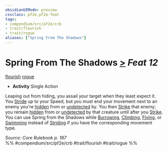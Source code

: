 ```yaml
---
obsidianUIMode: preview
cssclass: pf2e,pf2e-feat
tags:
- compendium/src/pf2e/crb
- trait/flourish
- trait/rogue
aliases: ["Spring From The Shadows"]
---
```

# Spring From The Shadows  [>](../../rules/core-rulebook/chapter-9-playing-the-game.md#Actions "Single Action") *Feat 12*  
[flourish](../../rules/traits/flourish.md)  [rogue](../../rules/traits/rogue.md)  

- **Activity** Single Action

Leaping out from hiding, you assail your target when they least expect it. You [Stride](../../rules/actions/stride.md) up to your Speed, but you must end your movement next to an enemy you're [hidden](../../rules/conditions.md#Hidden) from or [undetected](../../rules/conditions.md#Undetected) by. You then [Strike](../../rules/actions/strike.md) that enemy; you remain [hidden](../../rules/conditions.md#Hidden) from or [undetected](../../rules/conditions.md#Undetected) by that creature until after you [Strike](../../rules/actions/strike.md). You can use Spring from the Shadows while [Burrowing](../../rules/actions/burrow.md), [Climbing](../../rules/actions/climb.md), [Flying](../../rules/actions/fly.md), or [Swimming](../../rules/actions/swim.md) instead of [Striding](../../rules/actions/stride.md) if you have the corresponding movement type.

*Source: Core Rulebook p. 187*  
%% #compendium/src/pf2e/crb #trait/flourish #trait/rogue %%